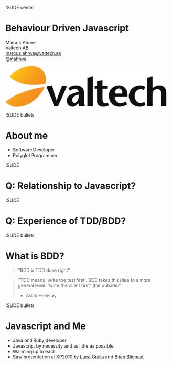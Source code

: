 !SLIDE center

Behaviour Driven Javascript
===========================

Marcus Ahnve  
Valtech AB   
<marcus.ahnve@valtech.se>  
[@mahnve](http://www.twitter.com/mahnve)  


![Valtech](valtech_logo.jpg)

!SLIDE bullets

# About me 

* Software Developer
* Polyglot Programmer

!SLIDE 

# Q: Relationship to Javascript?

!SLIDE 

# Q: Experience of TDD/BDD?

!SLIDE bullets

# What is BDD?

> "BDD is TDD done right"

> "TDD means 'write the test first'. BDD takes this idea to a more general
> level: 'write the client first' (the outside)"   
> - Aslak Hellesøy

!SLIDE bullets

# Javascript and Me

* Java and Ruby developer
* Javascript by necessity and as little as possible
* Warming up to each
* Saw presentation at XP2010 by [Luca Grulla](http://www.lucagrulla.it) and 
  [Brian Blignaut](http://www.twitter.com/gurrie09)
